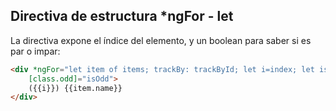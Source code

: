 ## Directiva de estructura *ngFor - let

La directiva expone el índice del elemento, y un boolean para saber si es par o impar:

```html
<div *ngFor="let item of items; trackBy: trackById; let i=index; let isOdd=odd"
    [class.odd]="isOdd">
    ({{i}}) {{item.name}}
</div>
```